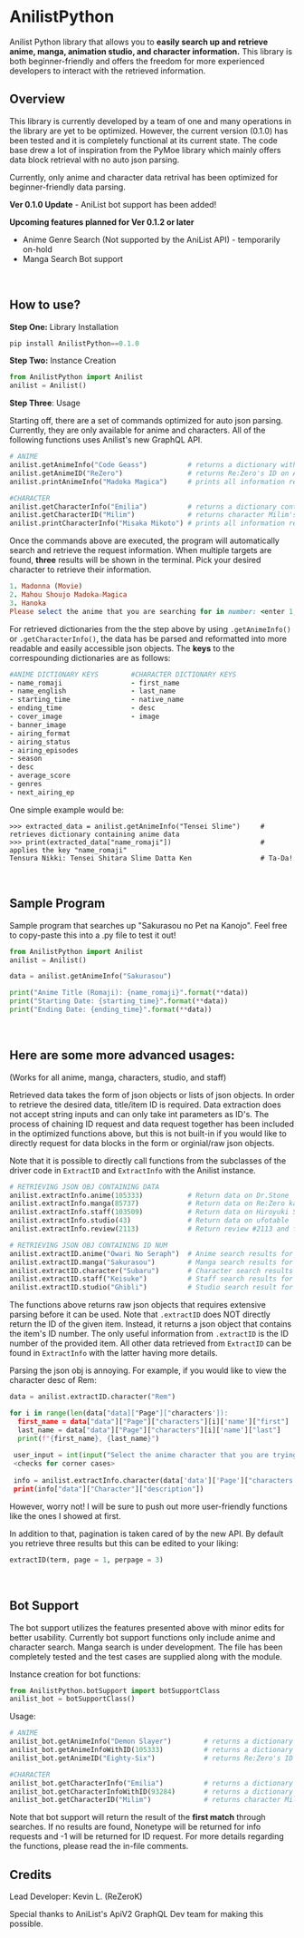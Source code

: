 # AnilistPython
Anilist Python library that allows you to **easily search up and retrieve anime, manga, animation studio, and character information.** This library is both beginner-friendly and offers the freedom for more experienced developers to interact with the retrieved information.

## Overview
This library is currently developed by a team of one and many operations in the library are yet to be optimized. However, the current version (0.1.0) has been tested and it is completely functional at its current state.  The code base drew a lot of inspiration from the PyMoe library which mainly offers data block retrieval with no auto json parsing. 

Currently, only anime and character data retrival has been optimized for beginner-friendly data parsing. 

**Ver 0.1.0 Update** - AniList bot support has been added!

**Upcoming features planned for Ver 0.1.2 or later**
 - Anime Genre Search (Not supported by the AniList API) - temporarily on-hold
 - Manga Search Bot support

<br/>

## How to use?
**Step One:** Library Installation
``` python
pip install AnilistPython==0.1.0
```
**Step Two:** Instance Creation
```python
from AnilistPython import Anilist
anilist = Anilist()
```
**Step Three**: Usage

Starting off, there are a set of commands optimized for auto json parsing. Currently, they are only available for anime and characters. All of the following functions uses Anilist's new GraphQL API.
```python
# ANIME
anilist.getAnimeInfo("Code Geass")          # returns a dictionary with anime info 
anilist.getAnimeID("ReZero")                # returns Re:Zero's ID on Anilist
anilist.printAnimeInfo("Madoka Magica")     # prints all information regarding the anime Madoka Magica

#CHARACTER
anilist.getCharacterInfo("Emilia")          # returns a dictionary containing the info about Emilia-tan 
anilist.getCharacterID("Milim")             # returns character Milim's ID on Anilist
anilist.printCharacterInfo("Misaka Mikoto") # prints all information regarding the character Misaka Mikoto 
```
Once the commands above are executed, the program will automatically search and retrieve the request information. When multiple targets are found, **three** results will be shown in the terminal. Pick your desired character to retrieve their information.
```ruby
1. Madonna (Movie)
2. Mahou Shoujo Madoka☆Magica
3. Hanoka
Please select the anime that you are searching for in number: <enter 1, 2, or 3>
```

For retrieved dictionaries from the the step above by using `.getAnimeInfo()` or `.getCharacterInfo()`, the data has be parsed and reformatted into more readable and easily accessible json objects. The **keys** to the correspounding dictionaries are as follows:
```ruby
#ANIME DICTIONARY KEYS        #CHARACTER DICTIONARY KEYS
- name_romaji                 - first_name
- name_english                - last_name
- starting_time               - native_name 
- ending_time                 - desc 
- cover_image                 - image
- banner_image
- airing_format
- airing_status
- airing_episodes
- season
- desc
- average_score
- genres
- next_airing_ep
```
One simple example would be:
```crystal
>>> extracted_data = anilist.getAnimeInfo("Tensei Slime")     # retrieves dictionary containing anime data
>>> print(extracted_data["name_romaji"])                      # applies the key "name_romaji"
Tensura Nikki: Tensei Shitara Slime Datta Ken                 # Ta-Da!
```
<br/>

## Sample Program
Sample program that searches up "Sakurasou no Pet na Kanojo". Feel free to copy-paste this into a .py file to test it out!
```python
from AnilistPython import Anilist                            
anilist = Anilist()                                          

data = anilist.getAnimeInfo("Sakurasou")                      

print("Anime Title (Romaji): {name_romaji}".format(**data))   
print("Starting Date: {starting_time}".format(**data))        
print("Ending Date: {ending_time}".format(**data))            
```
<br/>

## Here are some more advanced usages:
(Works for all anime, manga, characters, studio, and staff)

Retrieved data takes the form of json objects or lists of json objects. In order to retrieve the desired data, title/item ID is required. Data extraction does not accept string inputs and can only take int parameters as ID's. The process of chaining ID request and data request together has been included in the optimized functions above, but this is not built-in if you would like to directly request for data blocks in the form or orginial/raw json objects.  

Note that it is possible to directly call functions from the subclasses of the driver code in `ExtractID` and `ExtractInfo` with the Anilist instance.
```python
# RETRIEVING JSON OBJ CONTAINING DATA
anilist.extractInfo.anime(105333)           # Return data on Dr.Stone
anilist.extractInfo.manga(85737)            # Return data on Re:Zero kara Hajimeru Isekai Seikatsu
anilist.extractInfo.staff(103509)           # Return data on Hiroyuki Sawano
anilist.extractInfo.studio(43)              # Return data on ufotable
anilist.extractInfo.review(2113)            # Return review #2113 and format the review body in HTML

# RETRIEVING JSON OBJ CONTAINING ID NUM
anilist.extractID.anime("Owari No Seraph")  # Anime search results for Owari No Seraph.
anilist.extractID.manga("Sakurasou")        # Manga search results for Sakurasou.
anilist.extractID.character("Subaru")       # Character search results for Subaru.
anilist.extractID.staff("Keisuke")          # Staff search results for Keisuke.
anilist.extractID.studio("Ghibli")          # Studio search result for Ghibli.
```
The functions above returns raw json objects that requires extensive parsing before it can be used. Note that `.extractID` does NOT directly return the ID of the given item. Instead, it returns a json object that contains the item's ID number. The only useful information from `.extractID` is the ID number of the provided item. All other data retrieved from `ExtractID` can be found in `ExtractInfo` with the latter having more details.

Parsing the json obj is annoying. For example, if you would like to view the character desc of Rem:
```python
data = anilist.extractID.character("Rem")

for i in range(len(data["data]["Page"]["characters']):
  first_name = data["data"]["Page"]["characters"][i]['name']["first"]
  last_name = data["data"]["Page"]["characters"][i]['name']["last"]
  print(f"{first_name}, {last_name}")
  
 user_input = int(input("Select the anime character that you are trying to find: "))
 <checks for corner cases>
 
 info = anilist.extractInfo.character(data['data']['Page']["characters'][user_input - 1]["id"]
 print(info["data"]["Character"]["description"])
```
However, worry not! I will be sure to push out more user-friendly functions like the ones I showed at first.

In addition to that, pagination is taken cared of by the new API. By default you retrieve three results but this can be edited to your liking:
```python
extractID(term, page = 1, perpage = 3)
```
<br/>

## Bot Support
The bot support utilizes the features presented above with minor edits for better usability. Currently bot support functions only include anime and character search. Manga search is under development. The file has been completely tested and the test cases are supplied along with the module.

Instance creation for bot functions:
```python
from AnilistPython.botSupport import botSupportClass
anilist_bot = botSupportClass()
```
Usage:
```python
# ANIME
anilist_bot.getAnimeInfo("Demon Slayer")        # returns a dictionary with anime info 
anilist_bot.getAnimeInfoWithID(105333)          # returns a dictionary with anime info - with ID
anilist_bot.getAnimeID("Eighty-Six")            # returns Re:Zero's ID on Anilist

#CHARACTER
anilist_bot.getCharacterInfo("Emilia")          # returns a dictionary containing the info about Emilia-tan 
anilist_bot.getCharacterInfoWithID(93284)       # returns a dictionary containing the info about a character with ID 
anilist_bot.getCharacterID("Milim")             # returns character Milim's ID on Anilist
```
Note that bot support will return the result of the **first match** through searches. If no results are found, Nonetype will be returned for info requests and -1 will be returned for ID request. For more details regarding the functions, please read the in-file comments.

## Credits
Lead Developer: Kevin L. (ReZeroK)

Special thanks to AniList's ApiV2 GraphQL Dev team for making this possible. 
